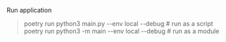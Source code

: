 Run application 

> poetry run python3 main.py  --env local --debug # run as a script
> poetry run python3 -m main --env local --debug # run as a module